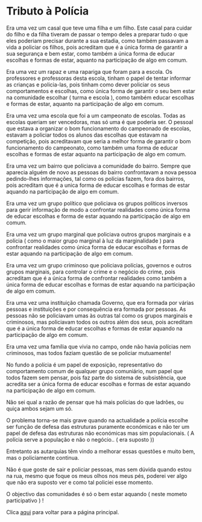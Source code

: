 # Tributo à Polícia

Era uma vez um casal que teve uma filha e um filho. Este casal para cuidar do filho e da filha tiveram de passar o tempo deles a preparar tudo o que eles poderiam precisar durante a sua estadia, como também passavam a vida a policiar os filhos, pois acreditam que é a única forma de garantir a sua segurança e bem estar, como também a única forma de educar escolhas e formas de estar, aquanto na participação de algo em comum.

Era uma vez um rapaz e uma rapariga que foram para a escola. Os professores e professoras desta escola, tinham o papel de tentar informar as crianças e policia-las, pois tinham como dever policiar os seus comportamentos e escolhas, como única forma de garantir o seu bem estar na comunidade escolhar ( turma e escola ), como também educar escolhas e formas de estar, aquanto na participação de algo em comum.

Era uma vez uma escola que foi a um campeonato de escolas. Todas as escolas queriam ser vencedoras, mas só uma é que poderia ser. O pessoal que estava a organizar o bom funcionamento do campeonado de escolas, estavam a policiar todos os alunos das escolhas que estavam na competição, pois acreditavam que seria a melhor forma de garantir o bom funcionamento do campeonato, como também uma forma de educar escolhas e formas de estar aquanto na participação de algo em comum.

Era uma vez um bairro que policiava a comunidade do bairro. Sempre que aparecia alguém de novo as pessoas do bairro confrontavam a nova pessoa pedindo-lhes informações, tal como os polícias fazem, fora dos bairros, pois acreditam que é a unica forma de educar escolhas e formas de estar aquando na participação de algo em comum.

Era uma vez um grupo político que policiava os grupos políticos inversos para gerir informação de modo a confrontar realidades como única forma de educar escolhas e forma de estar aquando na participação de algo em comum.

Era uma vez um grupo marginal que policiava outros grupos marginais e a polícia ( como o maior grupo marginal à luz da marginalidade ) para confrontar realidades como única forma de educar escolhas e formas de estar aquando na participação de algo em comum.

Era  uma vez um grupo criminoso que policiava polícias, governos e outros grupos marginais, para controlar o crime e o negócio do crime, pois acreditam que é a única forma de confrontar realidades como também a única forma de educar escolhas e formas de estar aquando na participação de algo em comum.

Era uma vez uma instituição chamada Governo, que era formada por várias pessoas e instituições e por consequẽncia era formada por pessoas. As pessoas não se policiavam umas às outras tal como os grupos marginais e criminosos, mas policiavam todos os outros além dos seus, pois acreditam que é a única forma de educar escolhas e formas de estar aquando na participação de algo em comum.

Era uma vez uma família que vivia no campo, onde não havia polícias nem criminosos, mas todos faziam questão de se policiar mutuamente!

No fundo a polícia é um papel de exposição, representativo do comportamento comum de qualquer grupo comuniário, num papel que todos fazem sem pensar, pois faz parte do sistema de subsistência, que acredita ser a única forma de educar escolhas e formas de estar aquando na participação de algo em comum.

Não sei qual a razão de pensar que há mais polícias do que ladrões, ou quiça ambos sejam um só.

O problema torna-se mais grave quando na actualidade a polícia escolhe ser função de defesa das estruturas puramente económicas e não ter um papel de defesa das estruturas não económicas mas sim populacionais. ( A polícia serve a população e não o negócio.. ( era suposto ))

Entretanto as autarquias têm vindo a melhorar essas questões e muito bem, mas o policiamente continua.

Não é que goste de sair e policiar pessoas, mas sem dúvida quando estou na rua, mesmo que foque os meus olhos nos meus pés, poderei ver algo que não era suposto ver e como tal policiei esse momento.

O objectivo das comunidades é só o bem estar aquando ( neste mometo participativo ) !

Clica [aqui](../README.md) para voltar para a página principal.
